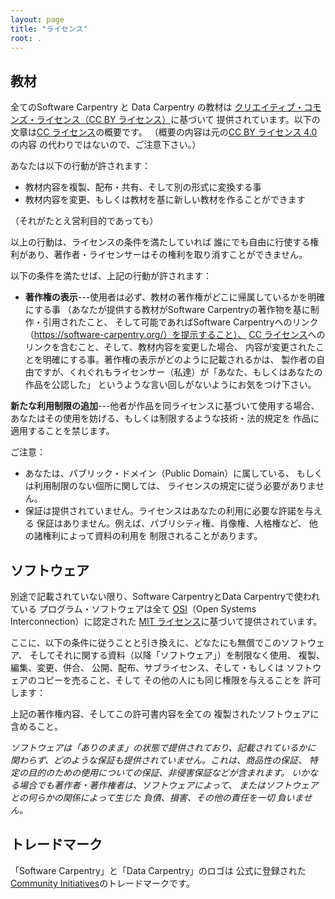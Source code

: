 ```yaml
---
layout: page
title: "ライセンス"
root: .
---
```

## 教材

全てのSoftware Carpentry と Data Carpentry の教材は
[クリエイティブ・コモンズ・ライセンス（CC BY ライセンス）][cc-by-human]に基づいて
提供されています。以下の文章は[CC ライセンス][cc-by-legal]の概要です。
（概要の内容は元の[CC BY ライセンス 4.0][cc-by-legal]の内容
の代わりではないので、ご注意下さい。）

あなたは以下の行動が許されます：

* 教材内容を複製、配布・共有、そして別の形式に変換する事
* 教材内容を変更、もしくは教材を基に新しい教材を作ることができます

（それがたとえ営利目的であっても）

以上の行動は、ライセンスの条件を満たしていれば
誰にでも自由に行使する権利があり、著作者・ライセンサーはその権利を取り消すことができません。

以下の条件を満たせば、上記の行動が許されます：

* **著作権の表示**---使用者は必ず、教材の著作権がどこに帰属しているかを明確にする事
  （あなたが提供する教材がSoftware Carpentryの著作物を基に制作・引用されたこと、
  そして可能であればSoftware Carpentryへのリンク（https://software-carpentry.org/）を提示すること）、
  [CC ライセンス][cc-by-human]へのリンクを含むこと、そして、教材内容を変更した場合、
  内容が変更されたことを明確にする事。著作権の表示がどのように記載されるかは、
  製作者の自由ですが、くれぐれもライセンサー（私達）が「あなた、もしくはあなたの作品を公認した」
  というような言い回しがないようにお気をつけ下さい。

**新たな利用制限の追加**---他者が作品を同ライセンスに基づいて使用する場合、
あなたはその使用を妨げる、もしくは制限するような技術・法的規定を
作品に適用することを禁じます。

ご注意：

* あなたは、パブリック・ドメイン（Public Domain）に属している、
  もしくは利用制限のない個所に関しては、
  ライセンスの規定に従う必要がありません。
* 保証は提供されていません。ライセンスはあなたの利用に必要な許諾を与える
  保証はありません。例えば、パブリシティ権、肖像権、人格権など、
  他の諸権利によって資料の利用を
  制限されることがあります。

## ソフトウェア

別途で記載されていない限り、Software CarpentryとData Carpentryで使われている
プログラム・ソフトウェアは全て
[OSI][osi]（Open Systems Interconnection）に認定された
[MIT ライセンス][mit-license]に基づいて提供されています。

ここに、以下の条件に従うことと引き換えに、どなたにも無償でこのソフトウェア、
そしてそれに関する資料（以降「ソフトウェア」）を制限なく使用、
複製、編集、変更、併合、
公開、配布、サブライセンス、そして・もしくは
ソフトウェアのコピーを売ること、そして
その他の人にも同じ権限を与えることを
許可します：

上記の著作権内容、そしてこの許可書内容を全ての
複製されたソフトウェアに含めること。

*ソフトウェアは「ありのまま」の状態で提供されており、記載されているかに
関わらず、どのような保証も提供されていません。これは、商品性の保証、
特定の目的のための使用についての保証、非侵害保証などが含まれます。
いかなる場合でも著作者・著作権者は、ソフトウェアによって、
またはソフトウェアとの何らかの関係によって生じた
負債、損害、その他の責任を一切
負いません。*

## トレードマーク

「Software Carpentry」と「Data Carpentry」のロゴは
公式に登録された[Community Initiatives][CI]のトレードマークです。

[cc-by-human]: https://creativecommons.org/licenses/by/4.0/
[cc-by-legal]: https://creativecommons.org/licenses/by/4.0/legalcode
[mit-license]: https://opensource.org/licenses/mit-license.html
[ci]: http://communityin.org/
[osi]: https://opensource.org

